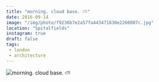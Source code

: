 ```yaml
---
title: "morning. cloud base. ⛅️"
date: 2016-09-14
image: "/img/photo/f9236b7e2a57fa443471830e2260007c.jpg"
location: "Spitalfields"
instagram: true
draft: false
tags:
 - london
 - architecture
---
```


![morning. cloud base. ⛅️](/img/photo/f9236b7e2a57fa443471830e2260007c.jpg)
